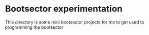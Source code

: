 # Bootsector experimentation

This directory is some mini bootsector projects for me to get used to programming the bootsector
